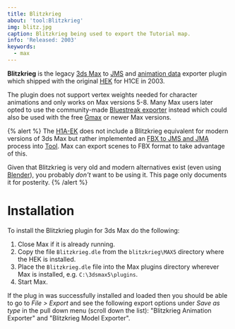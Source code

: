```yaml
---
title: Blitzkrieg
about: 'tool:Blitzkrieg'
img: blitz.jpg
caption: Blitzkrieg being used to export the Tutorial map.
info: 'Released: 2003'
keywords:
  - max
---
```

**Blitzkrieg** is the legacy [3ds Max](~3dsmax) to [JMS](~) and [animation data](~animation-data) exporter plugin which shipped with the original [HEK](~custom-edition#halo-editing-kit) for H1CE in 2003.

The plugin does not support vertex weights needed for character animations and only works on Max versions 5-8. Many Max users later opted to use the community-made [Bluestreak exporter](~bluestreak) instead which could also be used with the free [Gmax](~) or newer Max versions.

{% alert %}
The [H1A-EK](~h1-ek) does not include a Blitzkrieg equivalent for modern versions of 3ds Max but rather implemented an [FBX to JMS and JMA](~fbx) process into [Tool](~h1-tool#fbx-to-jms). Max can export scenes to FBX format to take advantage of this.

Given that Blitzkrieg is very old and modern alternatives exist (even using [Blender](~)), you probably _don't_ want to be using it. This page only documents it for posterity.
{% /alert %}

# Installation
To install the Blitzkrieg plugin for 3ds Max do the following:

1. Close Max if it is already running.
2. Copy the file `Blitzkrieg.dle` from the `blitzkrieg\MAX5` directory where the HEK is installed.
3. Place the `Blitzkrieg.dle` file into the Max plugins directory wherever Max is installed, e.g. `C:\3dsmax5\plugins`.
4. Start Max.

If the plug in was successfully installed and loaded then you should be able to go to _File > Export_ and see the following export options under _Save as type_ in the pull down menu (scroll down the list): "Blitzkrieg Animation Exporter" and "Blitzkrieg Model Exporter".
